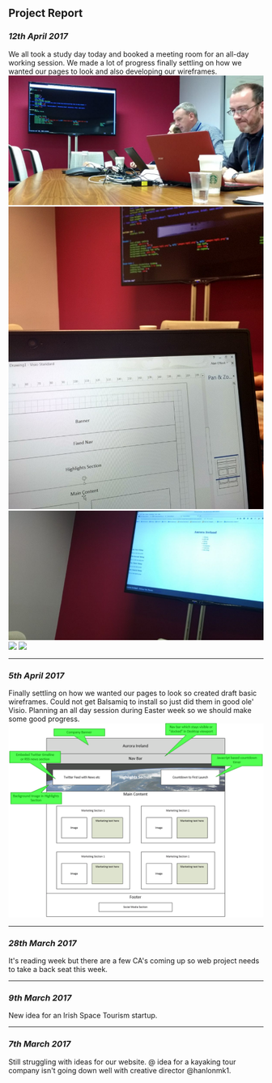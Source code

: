 ## Project Report 

### _12th April 2017_  
We all took a study day today and booked a meeting room for an all-day working session. We made a lot of progress finally settling on how we wanted our pages to look and also developing our wireframes. 
![](docs/web_session1.png)  
![](docs/web_session2.png)  
![](docs/web_session3.png)  
![](https://assets-cdn.github.com/images/icons/emoji/octocat.png) 
![](https://guides.github.com/activities/hello-world/branching.png)

* * *
### _5th April 2017_  
Finally settling on how we wanted our pages to look so created draft basic wireframes. Could not get Balsamiq to install so just did them in good ole' Visio. Planning an all day session during Easter week so we should make some good progress.
![](https://github.com/oneillal/nci-web-project/blob/master/docs/index_wireframe_desktop.png)

* * *
### _28th March 2017_  
It's reading week but there are a few CA's coming up so web project needs to take a back seat this week.

* * *
### _9th March 2017_  
New idea for an Irish Space Tourism startup. 

* * *
### _7th March 2017_  
Still struggling with ideas for our website. @ idea for a kayaking tour company isn't going down well with creative director @hanlonmk1.
